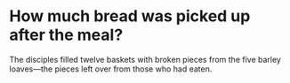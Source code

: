# How much bread was picked up after the meal?

The disciples filled twelve baskets with broken pieces from the five barley loaves—the pieces left over from those who had eaten.
